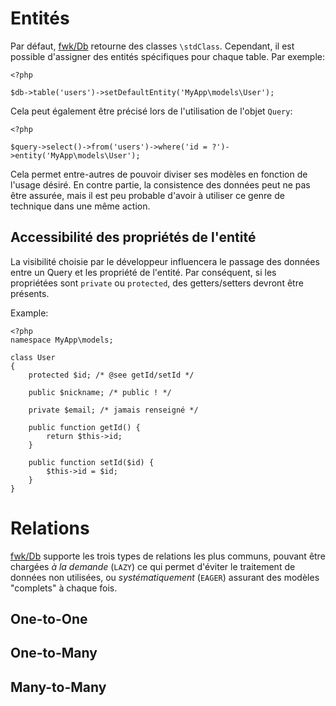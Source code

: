 # Entités

Par défaut, [fwk/Db](http://github.com/fwk/Db) retourne des classes ```\stdClass```. Cependant, il est possible d'assigner des entités spécifiques pour chaque table. Par exemple:

```
<?php

$db->table('users')->setDefaultEntity('MyApp\models\User');
```

Cela peut également être précisé lors de l'utilisation de l'objet ```Query```:

```
<?php

$query->select()->from('users')->where('id = ?')->entity('MyApp\models\User');
```

Cela permet entre-autres de pouvoir diviser ses modèles en fonction de l'usage désiré. En contre partie, la consistence des données peut ne pas être assurée, mais il est peu probable d'avoir à utiliser ce genre de technique dans une même action. 

## Accessibilité des propriétés de l'entité

La visibilité choisie par le développeur influencera le passage des données entre un Query et les propriété de l'entité. Par conséquent, si les propriétées sont ```private``` ou ```protected```, des getters/setters devront être présents. 

Example:

```
<?php
namespace MyApp\models;

class User
{
    protected $id; /* @see getId/setId */
    
    public $nickname; /* public ! */
    
    private $email; /* jamais renseigné */
    
    public function getId() {
        return $this->id;
    }

    public function setId($id) {
        $this->id = $id;
    }
}
```

# Relations

[fwk/Db](http://github.com/fwk/Db) supporte les trois types de relations les plus communs, pouvant être chargées _à la demande_ (```LAZY```) ce qui permet d'éviter le traitement de données non utilisées, ou _systématiquement_ (```EAGER```) assurant des modèles "complets" à chaque fois.

## One-to-One

## One-to-Many

## Many-to-Many


